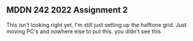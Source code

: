 ## MDDN 242 2022 Assignment 2
This isn't looking right yet, I'm still just setting up the halftone grid. Just moving PC's and nowhere else to put this. you didn't see this